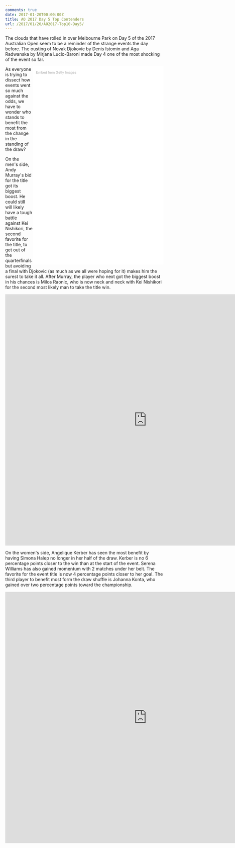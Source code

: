 ```yaml
---
comments: true
date: 2017-01-20T00:00:00Z
title: AO 2017 Day 5 Top Contenders
url: /2017/01/20/AO2017-Top10-Day5/
---
```


The clouds that have rolled in over Melbourne Park on Day 5 of the 2017 Australian Open seem to be a reminder of the strange events the day before. The ousting of Novak Djokovic by Denis Istomin and Aga Radwanska by Mirjana Lucic-Baroni made Day 4 one of the most shocking of the event so far. 

<!--more-->

<div class="getty embed image" style="background-color:#fff;display:inline-block;font-family:'Helvetica Neue',Helvetica,Arial,sans-serif;color:#a7a7a7;font-size:11px;width:100%;max-width:396px;float:right;padding:2%;"><div style="padding:0;margin:0;text-align:left;"><a href="http://www.gettyimages.com/detail/632049326" target="_blank" style="color:#a7a7a7;text-decoration:none;font-weight:normal !important;border:none;display:inline-block;">Embed from Getty Images</a></div><div style="overflow:hidden;position:relative;height:0;padding:150.000000% 0 0 0;width:100%;"><iframe src="//embed.gettyimages.com/embed/632049326?et=v5oymoMbR0JYVXtF5Ro9Wg&viewMoreLink=on&sig=-83rq8-NMBTpFk4OCOD74-MzKDR1HRyLLNC02cCTpao=&caption=true" width="396" height="594" scrolling="no" frameborder="0" style="display:inline-block;position:absolute;top:0;left:0;width:100%;height:100%;margin:0;"></iframe></div><p style="margin:0;"></p></div>

As everyone is trying to dissect how events went so much against the odds, we have to wonder who stands to benefit the most from the change in the standing of the draw?

On the men's side, Andy Murray's bid for the title got its biggest boost. He could still will likely have a tough battle against Kei Nishikori, the second favorite for the title, to get out of the quarterfinals but avoiding a final with Djokovic (as much as we all were hoping for it) makes him the surest to take it all. After Murray, the player who next got the biggest boost in his chances is Milos Raonic, who is now neck and neck with Kei Nishikori for the second most likely man to take the title win.

<iframe width="900" height="800" frameborder="0" scrolling="no" src="https://plot.ly/~on-the-t/1077.embed"></iframe>

On the women's side, Angelique Kerber has seen the most benefit by having Simona Halep no longer in her half of the draw. Kerber is no 6 percentage points closer to the win than at the start of the event. Serena Williams has also gained momentum with 2 matches under her belt. The favorite for the event title is now 4 percentage points closer to her goal. The third player to benefit most form the draw shuffle is Johanna Konta, who gained over two percentage points toward the championship.

<iframe width="900" height="800" frameborder="0" scrolling="no" src="https://plot.ly/~on-the-t/1079.embed"></iframe>

